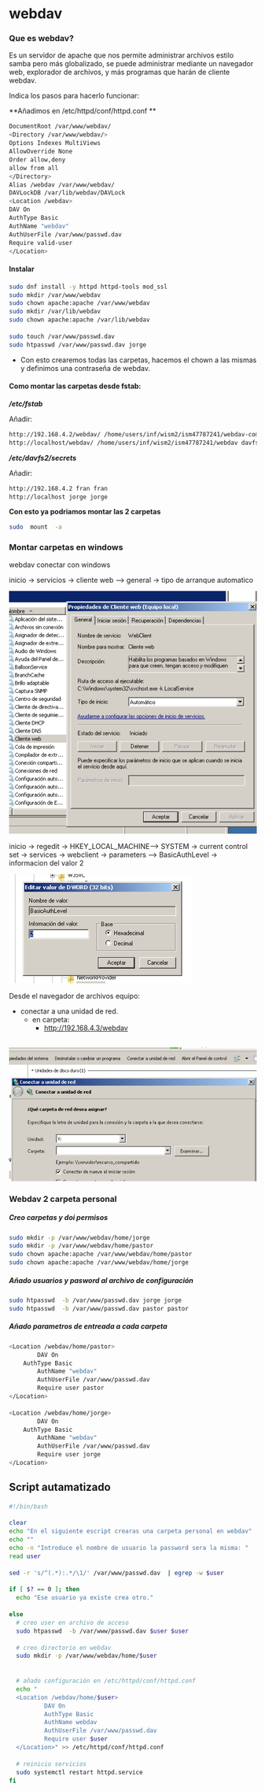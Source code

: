 # webdav

### Que es webdav?

Es un servidor de apache que nos permite administrar archivos estilo samba pero más globalizado, se puede administrar mediante un navegador web, explorador de archivos, y más programas que harán de cliente webdav.



Indica los pasos para hacerlo funcionar:

**Añadimos en /etc/httpd/conf/httpd.conf **

```bash
DocumentRoot /var/www/webdav/
<Directory /var/www/webdav/>
Options Indexes MultiViews
AllowOverride None
Order allow,deny
allow from all
</Directory>
Alias /webdav /var/www/webdav/
DAVLockDB /var/lib/webdav/DAVLock
<Location /webdav>
DAV On
AuthType Basic
AuthName "webdav"
AuthUserFile /var/www/passwd.dav
Require valid-user
</Location>
```





#### Instalar

```bash
sudo dnf install -y httpd httpd-tools mod_ssl
sudo mkdir /var/www/webdav
sudo chown apache:apache /var/www/webdav
sudo mkdir /var/lib/webdav
sudo chown apache:apache /var/lib/webdav

sudo touch /var/www/passwd.dav
sudo htpasswd /var/www/passwd.dav jorge
```



- Con esto crearemos todas las carpetas, hacemos el chown a las mismas y definimos una contraseña de webdav.



#### Como montar las carpetas desde fstab:

***/etc/fstab***

Añadir:

```bash
http://192.168.4.2/webdav/ /home/users/inf/wism2/ism47787241/webdav-companero davfs defaults,rw,uid=fran,gid=fran,_netdev,auto,dir_mode=777   0 0
http://localhost/webdav/ /home/users/inf/wism2/ism47787241/webdav davfs defaults,rw,uid=jorge,gid=jorge,_netdev,auto,dir_mode=777  0 0
```



***/etc/davfs2/secrets***

Añadir:

```bash
http://192.168.4.2 fran fran
http://localhost jorge jorge
```



**Con esto ya podriamos montar las 2 carpetas**

```bash
sudo  mount  -a
```



###  Montar carpetas en windows

webdav conectar con windows

inicio → servicios → cliente web --> general → tipo de arranque automatico

![img](https://raw.githubusercontent.com/Jorgepastorr/apuntes/master/images/webdab-1.png)

inicio → regedit → HKEY_LOCAL_MACHINE--> SYSTEM → current control set → services → webclient → parameters --> BasicAuthLevel → informacion del valor 2

![img](https://raw.githubusercontent.com/Jorgepastorr/apuntes/master/images/webdav-2.png)



Desde el navegador de archivos equipo:

- conectar a una unidad de red.
  - en carpeta:
    - http://192.168.4.3/webdav

​        ![img](https://raw.githubusercontent.com/Jorgepastorr/apuntes/master/images/webdav-3.png)





###  Webdav 2 carpeta personal

#####  Creo carpetas y doi permisos

```bash
sudo mkdir -p /var/www/webdav/home/jorge
sudo mkdir -p /var/www/webdav/home/pastor
sudo chown apache:apache /var/www/webdav/home/pastor
sudo chown apache:apache /var/www/webdav/home/jorge
```



#####  Añado usuarios y pasword al archivo de configuración

```bash
sudo htpasswd  -b /var/www/passwd.dav jorge jorge
sudo htpasswd  -b /var/www/passwd.dav pastor pastor
```



#####  Añado parametros de entreada a cada carpeta

```bash
<Location /webdav/home/pastor>
        DAV On
	AuthType Basic
        AuthName "webdav"
        AuthUserFile /var/www/passwd.dav
        Require user pastor
</Location>

<Location /webdav/home/jorge>
        DAV On
	AuthType Basic
        AuthName "webdav"
        AuthUserFile /var/www/passwd.dav
        Require user jorge
</Location>
```





##  Script autamatizado

```bash
#!/bin/bash

clear
echo "En el siguiente escript crearas una carpeta personal en webdav"
echo ""
echo -n "Introduce el nombre de usuario la password sera la misma: "
read user

sed -r 's/^(.*):.*/\1/' /var/www/passwd.dav  | egrep -w $user

if [ $? == 0 ]; then
  echo "Ese usuario ya existe crea otro."

else
  # creo user en archivo de acceso
  sudo htpasswd  -b /var/www/passwd.dav $user $user

  # creo directorio en webdav
  sudo mkdir -p /var/www/webdav/home/$user


  # añado configuración en /etc/httpd/conf/httpd.conf
  echo "
  <Location /webdav/home/$user>
          DAV On
  	      AuthType Basic
          AuthName webdav
          AuthUserFile /var/www/passwd.dav
          Require user $user
  </Location>" >> /etc/httpd/conf/httpd.conf

  # reinicio servicios
  sudo systemctl restart httpd.service
fi


```

